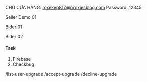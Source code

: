 ﻿CHỦ CỬA HÀNG: roxekep817@proxiesblog.com
Password: 12345

Seller Demo 01

Bider 01

Bider 02

#### Task

1. Firebase
2. Checkbug

/list-user-upgrade
/accept-upgrade
/decline-upgrade
